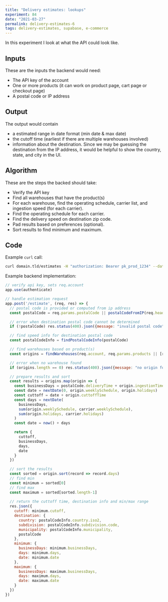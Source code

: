 ```yaml
---
title: "Delivery estimates: lookups"
experiment: 84
date: "2021-03-27"
permalink: delivery-estimates-6
tags: delivery-estimates, supabase, e-commerce
---
```


In this experiment I look at what the API could look like.

## Inputs

These are the inputs the backend would need:

- The API key of the account
- One or more products (it can work on product page, cart page or checkout page)
- A postal code or IP address

## Output

The output would contain

- a estimated range in date format (min date & max date)
- the cutoff time (earliest if there are multiple warehouses involved)
- information about the destination. Since we may be guessing the destination from the IP address, it would be helpful to show the country, state, and city in the UI.

## Algorithm

These are the steps the backed should take:

- Verify the API key
- Find all warehouses that have the product(s)
- For each warehouse, find the operating schedule, carrier list, and ingestion speed (for each carrier).
- Find the operating schedule for each carrier.
- Find the delivery speed on destination zip code.
- Pad results based on preferences (optional).
- Sort results to find minimum and maximum.

## Code

Example `curl` call:

```bash
curl domain.tld/estimates -H "authorization: Bearer pk_prod_1234" --date '{"postalCode": "12345", "product": "t-shirt"}'
```

Example backend implementation:

```javascript
// verify api key, sets req.account
app.use(authenticate)

// handle estimation request
app.post('/estimate', (req, res) => {
  // postal code is provided or computed from ip address
  const postalCode = req.params.postalCode || postalCodeFromIP(req.headers['x-forwarded-for'] || req.connection.remoteAddress)

  // error when destination postal code cannot be determined
  if (!postalCode) res.status(400).json({message: "invalid postal code"})

  // find speed info for destination postal code
  const postalCodeInfo = findPostalCodeInfo(postalCode)

  // find warehouses based on product(s)
  const origins = findWarehouses(req.account, req.params.products || [req.params.product])

  // error when no warehouse found
  if (origins.length == 0) res.status(400).json({message: "no origin found"})

  // prepare results and sort
  const results = origins.map(origin => {
    const businessDays = postalCode.deliveryTime + origin.ingestionTime + carrier.routingTime + origin.padding
    const date = nextDate(0, origin.weeklySchedule, origin.holidays)
    const cuttoff = date + origin.cuttoffTime
    const days = nextDate(
      businessDays,
      sum(origin.weeklySchedule, carrier.weeklySchedule),
      sum(origin.holidays, carrier.holidays)
    )
    const date = now() + days

    return {
      cuttoff,
      businessDays,
      days,
      date
    }
  })

  // sort the results
  const sorted = origin.sort(record => record.days)
  // find min
  const minimum = sorted[0]
  // find max
  const maximum = sorted[sorted.length-1]
  
  // return the cuttoff time, destination info and min/max range
  res.json({
    cutoff: minimum.cutoff,
    destination: {
      country: postalCodeInfo.country.iso2,
      subdivision: postalCodeInfo.subdivision.code,
      municipality: postalCodeInfo.municipality,
      postalCode
    },
    minimum: {
      businessDays: minimum.businessDays,
      days: minimum.days,
      date: minimum.date 
    },
    maximum: {
      businessDays: maximum.businessDays,
      days: maximum.days,
      date: maximum.date 
    }
  })
})
```
